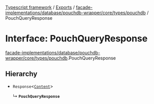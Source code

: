 [Typescript framework](../index.md) / [Exports](../modules.md) / [facade-implementations/database/pouchdb-wrapper/core/types/pouchdb](../modules/facade_implementations_database_pouchdb_wrapper_core_types_pouchdb.md) / PouchQueryResponse

# Interface: PouchQueryResponse

[facade-implementations/database/pouchdb-wrapper/core/types/pouchdb](../modules/facade_implementations_database_pouchdb_wrapper_core_types_pouchdb.md).PouchQueryResponse

## Hierarchy

- `Response`<[`Content`](facade_implementations_database_pouchdb_wrapper_core_types_pouchdb.Content.md)\>

  ↳ **`PouchQueryResponse`**
